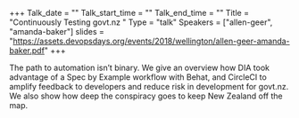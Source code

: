 +++
Talk_date = ""
Talk_start_time = ""
Talk_end_time = ""
Title = "Continuously Testing govt.nz "
Type = "talk"
Speakers = ["allen-geer", "amanda-baker"]
slides = "https://assets.devopsdays.org/events/2018/wellington/allen-geer-amanda-baker.pdf"
+++

The path to automation isn’t binary. We give an overview how DIA took advantage of a Spec by Example workflow with Behat, and CircleCI to amplify feedback to developers and reduce risk in development for govt.nz. We also show how deep the conspiracy goes to keep New Zealand off the map.
